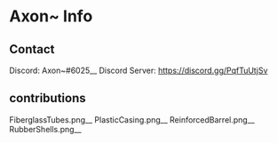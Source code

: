 # Axon~ Info
## Contact
Discord: Axon~#6025__
Discord Server: https://discord.gg/PqfTuUtjSv

## contributions
FiberglassTubes.png__
PlasticCasing.png__
ReinforcedBarrel.png__
RubberShells.png__